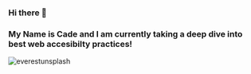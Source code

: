 ### Hi there 👋
### My Name is Cade and I am currently taking a deep dive into best web accesibilty practices!

![everestunsplash](https://github.com/M8MBA/M8MBA/assets/97080366/9d899f80-3b56-4bdd-b7b7-c60aed783116)
<!--
**M8MBA/M8MBA** is a ✨ _special_ ✨ repository because its `README.md` (this file) appears on your GitHub profile.

Here are some ideas to get you started:

- 🔭 I’m currently working on ...
- 🌱 I’m currently learning ...
- 👯 I’m looking to collaborate on ...
- 🤔 I’m looking for help with ...
- 💬 Ask me about ...
- 📫 How to reach me: ...
- 😄 Pronouns: ...
- ⚡ Fun fact: ...
-->
